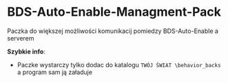 # BDS-Auto-Enable-Managment-Pack
 Paczka do większej możliwości komunikacij pomiedzy BDS-Auto-Enable a serverem

**Szybkie info**:

* Paczke wystarczy tylko dodac do katalogu `TWÓJ ŚWIAT \behavior_backs` a program sam ją załaduje

